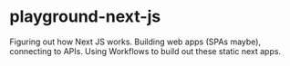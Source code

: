 # playground-next-js
Figuring out how Next JS works. Building web apps (SPAs maybe), connecting to APIs. Using Workflows to build out these static next apps.

